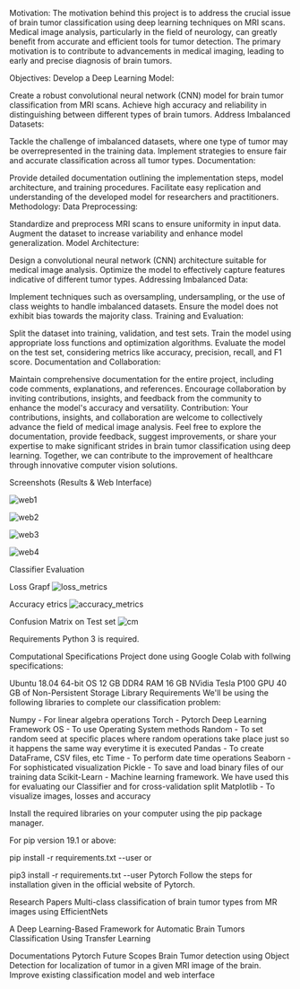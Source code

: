 Motivation:
The motivation behind this project is to address the crucial issue of brain tumor classification using deep learning techniques on MRI scans. Medical image analysis, particularly in the field of neurology, can greatly benefit from accurate and efficient tools for tumor detection. The primary motivation is to contribute to advancements in medical imaging, leading to early and precise diagnosis of brain tumors.

Objectives:
Develop a Deep Learning Model:

Create a robust convolutional neural network (CNN) model for brain tumor classification from MRI scans.
Achieve high accuracy and reliability in distinguishing between different types of brain tumors.
Address Imbalanced Datasets:

Tackle the challenge of imbalanced datasets, where one type of tumor may be overrepresented in the training data.
Implement strategies to ensure fair and accurate classification across all tumor types.
Documentation:

Provide detailed documentation outlining the implementation steps, model architecture, and training procedures.
Facilitate easy replication and understanding of the developed model for researchers and practitioners.
Methodology:
Data Preprocessing:

Standardize and preprocess MRI scans to ensure uniformity in input data.
Augment the dataset to increase variability and enhance model generalization.
Model Architecture:

Design a convolutional neural network (CNN) architecture suitable for medical image analysis.
Optimize the model to effectively capture features indicative of different tumor types.
Addressing Imbalanced Data:

Implement techniques such as oversampling, undersampling, or the use of class weights to handle imbalanced datasets.
Ensure the model does not exhibit bias towards the majority class.
Training and Evaluation:

Split the dataset into training, validation, and test sets.
Train the model using appropriate loss functions and optimization algorithms.
Evaluate the model on the test set, considering metrics like accuracy, precision, recall, and F1 score.
Documentation and Collaboration:

Maintain comprehensive documentation for the entire project, including code comments, explanations, and references.
Encourage collaboration by inviting contributions, insights, and feedback from the community to enhance the model's accuracy and versatility.
Contribution:
Your contributions, insights, and collaboration are welcome to collectively advance the field of medical image analysis. Feel free to explore the documentation, provide feedback, suggest improvements, or share your expertise to make significant strides in brain tumor classification using deep learning. Together, we can contribute to the improvement of healthcare through innovative computer vision solutions.






Screenshots (Results & Web Interface)

![web1](https://github.com/jayd-bit/multi-class-brain-tumor-classification_CNN/assets/132098211/5f560076-b272-4f80-9768-032895bf1674)

![web2](https://github.com/jayd-bit/multi-class-brain-tumor-classification_CNN/assets/132098211/779f6476-ef39-4a1d-8aff-5a1bcd7981a4)

![web3](https://github.com/jayd-bit/multi-class-brain-tumor-classification_CNN/assets/132098211/79f4eccd-be36-4b76-ae07-8335b89609c6)

![web4](https://github.com/jayd-bit/multi-class-brain-tumor-classification_CNN/assets/132098211/38236121-956c-4116-854b-fb71f9b5068a)

Classifier Evaluation

Loss Grapf
![loss_metrics](https://github.com/jayd-bit/multi-class-brain-tumor-classification_CNN/assets/132098211/cf453ded-0a60-43a9-839d-d3558e569e49)

Accuracy etrics
![accuracy_metrics](https://github.com/jayd-bit/multi-class-brain-tumor-classification_CNN/assets/132098211/c4221dc7-8421-4c48-8247-bb00860935eb)

Confusion Matrix on Test set
![cm](https://github.com/jayd-bit/multi-class-brain-tumor-classification_CNN/assets/132098211/0f47985b-745a-4945-9818-dbc25beeeb3b)

Requirements
Python 3 is required.

Computational Specifications
Project done using Google Colab with follwing specifications:

Ubuntu 18.04 64-bit OS
12 GB DDR4 RAM
16 GB NVidia Tesla P100 GPU
40 GB of Non-Persistent Storage
Library Requirements
We'll be using the following libraries to complete our classification problem:

Numpy - For linear algebra operations
Torch - Pytorch Deep Learning Framework
OS - To use Operating System methods
Random - To set random seed at specific places where random operations take place just so it happens the same way everytime it is executed
Pandas - To create DataFrame, CSV files, etc
Time - To perform date time operations
Seaborn - For sophisticated visualization
Pickle - To save and load binary files of our training data
Scikit-Learn - Machine learning framework. We have used this for evaluating our Classifier and for cross-validation split
Matplotlib - To visualize images, losses and accuracy

Install the required libraries on your computer using the pip package manager.

For pip version 19.1 or above:

pip install -r requirements.txt --user
or

pip3 install -r requirements.txt --user
Pytorch
Follow the steps for installation given in the official website of Pytorch.

Research Papers
Multi-class classification of brain tumor types from MR images using EfficientNets

A Deep Learning-Based Framework for Automatic Brain Tumors Classification Using Transfer Learning

Documentations
Pytorch
Future Scopes
Brain Tumor detection using Object Detection for localization of tumor in a given MRI image of the brain.
Improve existing classification model and web interface

